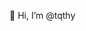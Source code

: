 👋 Hi, I’m @tqthy

<!---
tqthy/tqthy is a ✨ special ✨ repository because its `README.md` (this file) appears on your GitHub profile.
You can click the Preview link to take a look at your changes.
--->
